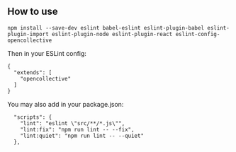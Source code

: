 ## How to use

`npm install --save-dev eslint babel-eslint eslint-plugin-babel eslint-plugin-import eslint-plugin-node eslint-plugin-react eslint-config-opencollective`

Then in your ESLint config:

```
{
  "extends": [
    "opencollective"
  ]
}

```

You may also add in your package.json:


```
  "scripts": {
    "lint": "eslint \"src/**/*.js\"",
    "lint:fix": "npm run lint -- --fix",
    "lint:quiet": "npm run lint -- --quiet"
  },
```
